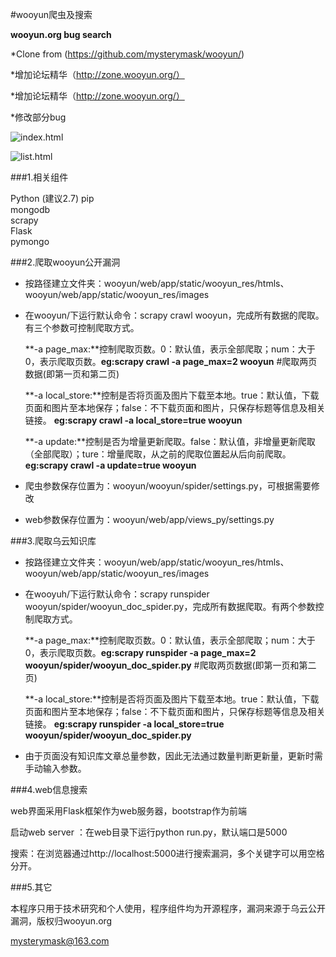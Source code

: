 #wooyun爬虫及搜索




**wooyun.org bug search**

*Clone from (https://github.com/mysterymask/wooyun/)

*增加论坛精华（http://zone.wooyun.org/）


*增加论坛精华（http://zone.wooyun.org/）


*修改部分bug

![index.html](https://github.com/nmweizi/wooyun//blob/master/index.jpg)

![list.html](https://github.com/mysterymask/wooyun/blob/master/wooyun/list.png)

###1.相关组件

Python (建议2.7)  pip</br>
mongodb</br>
scrapy</br>
Flask</br>
pymongo</br>

###2.爬取wooyun公开漏洞
* 按路径建立文件夹：wooyun/web/app/static/wooyun_res/htmls、wooyun/web/app/static/wooyun_res/images
* 在wooyun/下运行默认命令：scrapy crawl wooyun，完成所有数据的爬取。有三个参数可控制爬取方式。
  
  **-a page_max:**控制爬取页数。0：默认值，表示全部爬取；num：大于0，表示爬取页数。**eg:scrapy crawl -a page_max=2 wooyun** #爬取两页数据(即第一页和第二页)

  **-a local_store:**控制是否将页面及图片下载至本地。true：默认值，下载页面和图片至本地保存；false：不下载页面和图片，只保存标题等信息及相关链接。 **eg:scrapy crawl -a local_store=true wooyun**
  
  **-a update:**控制是否为增量更新爬取。false：默认值，非增量更新爬取（全部爬取）；ture：增量爬取，从之前的爬取位置起从后向前爬取。**eg:scrapy crawl -a update=true wooyun**

* 爬虫参数保存位置为：wooyun/wooyun/spider/settings.py，可根据需要修改
* web参数保存位置为：wooyun/web/app/views_py/settings.py

###3.爬取乌云知识库
* 按路径建立文件夹：wooyun/web/app/static/wooyun_res/htmls、wooyun/web/app/static/wooyun_res/images
* 在wooyuh/下运行默认命令：scrapy runspider wooyun/spider/wooyun_doc_spider.py，完成所有数据爬取。有两个参数控制爬取方式。

  **-a page_max:**控制爬取页数。0：默认值，表示全部爬取；num：大于0，表示爬取页数。**eg:scrapy runspider  -a page_max=2 wooyun/spider/wooyun_doc_spider.py** #爬取两页数据(即第一页和第二页)

  **-a local_store:**控制是否将页面及图片下载至本地。true：默认值，下载页面和图片至本地保存；false：不下载页面和图片，只保存标题等信息及相关链接。 **eg:scrapy runspider -a local_store=true wooyun/spider/wooyun_doc_spider.py**
  
* 由于页面没有知识库文章总量参数，因此无法通过数量判断更新量，更新时需手动输入参数。

###4.web信息搜索

web界面采用Flask框架作为web服务器，bootstrap作为前端

启动web server ：在web目录下运行python run.py，默认端口是5000

搜索：在浏览器通过http://localhost:5000进行搜索漏洞，多个关键字可以用空格分开。

###5.其它

本程序只用于技术研究和个人使用，程序组件均为开源程序，漏洞来源于乌云公开漏洞，版权归wooyun.org

mysterymask@163.com
